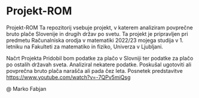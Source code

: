 # Projekt-ROM
Projekt-ROM
Ta repozitorij vsebuje projekt, v katerem analiziram povprečne bruto plače Slovenije in drugih držav po svetu. Ta projekt je pripravljen pri predmetu Računalniska orodja v matematiki 2022/23 mojega studija v 1. letniku na Fakulteti za matematiko in fiziko, Univerza v Ljubljani.

Načrt Projekta
Pridobil bom podatke za plačo v Slovniji ter podatke za plačo po ostalih državah sveta.
Analiziral nekatere podatke.
Poskušal ugotoviti ali povprečna bruto plača narašča ali pada čez leta.
Posnetek predstavitve
https://www.youtube.com/watch?v=-7QPv5miQsg

@ Marko Fabjan
